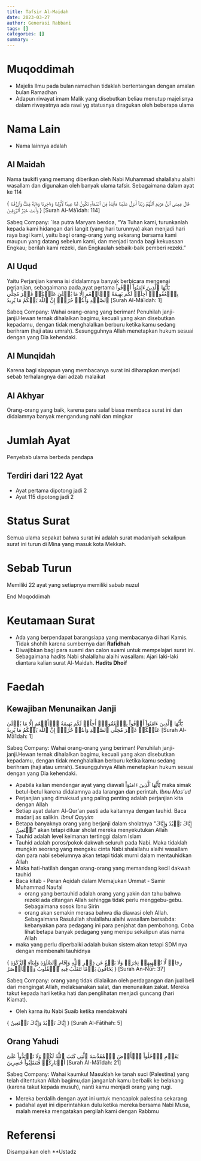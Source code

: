 ```yaml
---
title: Tafsir Al-Maidah
date: 2023-03-27
author: Generasi Rabbani
tags: []
categories: []
summary: -
---
```


# Muqoddimah

- Majelis Ilmu pada bulan ramadhan tidaklah bertentangan dengan amalan bulan Ramadhan
- Adapun riwayat imam Malik yang disebutkan beliau menutup majelisnya dalam riwayatnya ada rawi yg statusnya diragukan oleh beberapa ulama

# Nama Lain

- Nama lainnya adalah 

## Al Maidah 

Nama taukifi yang memang diberikan oleh Nabi Muhammad shalallahu alaihi wasallam dan digunakan oleh banyak ulama tafsir. Sebagaimana dalam ayat ke 114

{ قَالَ عِيسَى ٱبۡنُ مَرۡيَمَ ٱللَّهُمَّ رَبَّنَآ أَنزِلۡ عَلَيۡنَا مَآئِدَةٗ مِّنَ ٱلسَّمَآءِ تَكُونُ لَنَا عِيدٗا لِّأَوَّلِنَا وَءَاخِرِنَا وَءَايَةٗ مِّنكَۖ وَٱرۡزُقۡنَا وَأَنتَ خَيۡرُ ٱلرَّٰزِقِينَ }
[Surah Al-Māʾidah: 114]

Sabeq Company:
`Isa putra Maryam berdoa, “Ya Tuhan kami, turunkanlah kepada kami hidangan dari langit (yang hari turunnya) akan menjadi hari raya bagi kami, yaitu bagi orang-orang yang sekarang bersama kami maupun yang datang sebelum kami, dan menjadi tanda bagi kekuasaan Engkau; berilah kami rezeki, dan Engkaulah sebaik-baik pemberi rezeki.”

## Al Uqud

Yaitu Perjanjian karena isi didalamnya banyak berbicara mengenai perjanjian, sebagaimana pada ayat pertama 
يَٰٓأَيُّهَا ٱلَّذِينَ ءَامَنُوٓاْ أَوۡفُواْ بِٱلۡعُقُودِۚ أُحِلَّتۡ لَكُم بَهِيمَةُ ٱلۡأَنۡعَٰمِ إِلَّا مَا يُتۡلَىٰ عَلَيۡكُمۡ غَيۡرَ مُحِلِّي ٱلصَّيۡدِ وَأَنتُمۡ حُرُمٌۗ إِنَّ ٱللَّهَ يَحۡكُمُ مَا يُرِيدُ
[Surah Al-Māʾidah: 1]

Sabeq Company:
Wahai orang-orang yang beriman! Penuhilah janji-janji.Hewan ternak dihalalkan bagimu, kecuali yang akan disebutkan kepadamu, dengan tidak menghalalkan berburu ketika kamu sedang berihram (haji atau umrah). Sesungguhnya Allah menetapkan hukum sesuai dengan yang Dia kehendaki.

## Al Munqidah

Karena bagi siapapun yang membacanya surat ini diharapkan menjadi sebab terhalangnya dari adzab malaikat

## Al Akhyar

Orang-orang yang baik, karena para salaf biasa membaca surat ini dan didalamnya banyak mengandung nahi dan mingkar

# Jumlah Ayat

Penyebab ulama berbeda pendapa 

## Terdiri dari 122 Ayat

- Ayat pertama dipotong jadi 2
- Ayat 115 dipotong jadi 2

# Status Surat

Semua ulama sepakat bahwa surat ini adalah surat madaniyah sekalipun surat ini turun di Mina yang masuk kota Mekkah.

# Sebab Turun

Memiliki 22 ayat yang setiapnya memiliki sabab nuzul

End Moqoddimah

# Keutamaan Surat

- Ada yang berpendapat barangsiapa yang membacanya di hari Kamis. Tidak shohih karena sumbernya dari **Rafidhah**
- Diwajibkan bagi para suami dan calon suami untuk mempelajari surat ini. Sebagaimana hadits Nabi shalallahu alaihi wasallam: Ajari laki-laki diantara kalian surat Al-Maidah. **Hadits Dhoif**

# Faedah

## Kewajiban Menunaikan Janji

يَٰٓأَيُّهَا ٱلَّذِينَ ءَامَنُوٓاْ أَوۡفُواْ بِٱلۡعُقُودِۚ أُحِلَّتۡ لَكُم بَهِيمَةُ ٱلۡأَنۡعَٰمِ إِلَّا مَا يُتۡلَىٰ عَلَيۡكُمۡ غَيۡرَ مُحِلِّي ٱلصَّيۡدِ وَأَنتُمۡ حُرُمٌۗ إِنَّ ٱللَّهَ يَحۡكُمُ مَا يُرِيدُ
[Surah Al-Māʾidah: 1]

Sabeq Company:
Wahai orang-orang yang beriman! Penuhilah janji-janji.Hewan ternak dihalalkan bagimu, kecuali yang akan disebutkan kepadamu, dengan tidak menghalalkan berburu ketika kamu sedang berihram (haji atau umrah). Sesungguhnya Allah menetapkan hukum sesuai dengan yang Dia kehendaki.

- Apabila kalian mendengar ayat yang diawali يَٰٓأَيُّهَا ٱلَّذِينَ ءَامَنُوٓاْ maka simak betul-betul karena didalamnya ada larangan dan perintah. *Ibnu Mas'ud*
- Perjanjian yang dimaksud yang paling penting adalah perjanjian kita dengan Allah
- Setiap ayat dalam Al-Qur'an pasti ada kaitannya dengan tauhid. Baca madarij as salikin. *Ibnul Qayyim*
- Betapa banyaknya orang yang berjanji dalam sholatnya "إِیَّاكَ نَعۡبُدُ وَإِیَّاكَ نَسۡتَعِینُ" akan tetapi diluar sholat mereka menyekutukan Allah
- Tauhid adalah level keimanan tertinggi dalam Islam
- Tauhid adalah poros/pokok dakwah seluruh pada Nabi. Maka tidaklah mungkin seorang yang mengaku cinta Nabi shalallahu alaihi wasallam dan para nabi sebelumnya akan tetapi tidak murni dalam mentauhidkan Allah
- Maka hati-hatilah dengan orang-orang yang memandang kecil dakwah tauhid 
- Baca kitab - Peran Aqidah dalam Memajukan Ummat - Samir Muhammad Naufal
  - orang yang bertauhid adalah orang yang yakin dan tahu bahwa rezeki ada ditangan Allah sehingga tidak perlu menggebu-gebu. Sebagaimana sosok Ibnu Sirin
  - orang akan semakin merasa bahwa dia diawasi oleh Allah. Sebagaimana Rasulullah shalallahu alaihi wasallam bersabda: kebanyakan para pedagang ini para penjahat dan pembohong. Coba lihat betapa banyak pedagang yang menipu sekalipun atas nama Allah
- maka yang perlu diperbaiki adalah bukan sistem akan tetapi SDM nya dengan membenahi tauhidnya

{ رِجَالٞ لَّا تُلۡهِيهِمۡ تِجَٰرَةٞ وَلَا بَيۡعٌ عَن ذِكۡرِ ٱللَّهِ وَإِقَامِ ٱلصَّلَوٰةِ وَإِيتَآءِ ٱلزَّكَوٰةِ يَخَافُونَ يَوۡمٗا تَتَقَلَّبُ فِيهِ ٱلۡقُلُوبُ وَٱلۡأَبۡصَٰرُ }
[Surah An-Nūr: 37]

Sabeq Company:
orang yang tidak dilalaikan oleh perdagangan dan jual beli dari mengingat Allah, melaksanakan salat, dan menunaikan zakat. Mereka takut kepada hari ketika hati dan penglihatan menjadi guncang (hari Kiamat).

- Oleh karna itu Nabi Suaib ketika mendakwahi 




{ إِیَّاكَ نَعۡبُدُ وَإِیَّاكَ نَسۡتَعِینُ }
[Surah Al-Fātihah: 5]

## Orang Yahudi

يَٰقَوۡمِ ٱدۡخُلُواْ ٱلۡأَرۡضَ ٱلۡمُقَدَّسَةَ ٱلَّتِي كَتَبَ ٱللَّهُ لَكُمۡ وَلَا تَرۡتَدُّواْ عَلَىٰٓ أَدۡبَارِكُمۡ فَتَنقَلِبُواْ خَٰسِرِينَ
[Surah Al-Māʾidah: 21]

Sabeq Company:
Wahai kaumku! Masuklah ke tanah suci (Palestina) yang telah ditentukan Allah bagimu,dan janganlah kamu berbalik ke belakang (karena takut kepada musuh), nanti kamu menjadi orang yang rugi.

- Mereka berdalih dengan ayat ini untuk mencaplok palestina sekarang
- padahal ayat ini diperintahkan dulu ketika mereka bersama Nabi Musa, malah mereka mengatakan pergilah kami dengan Rabbmu

# Referensi

Disampaikan oleh **Ustadz 